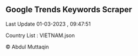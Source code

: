 

## Google Trends Keywords Scraper 
 
Last Update 01-03-2023 , 09:47:51

Country List :
VIETNAM.json



© Abdul Muttaqin 
